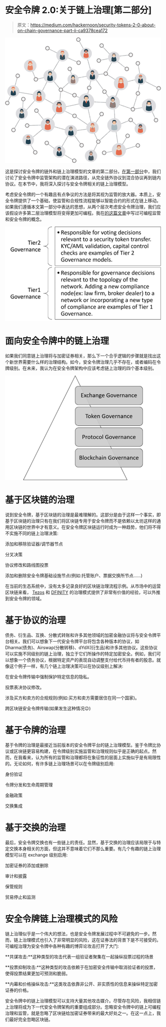 # 安全令牌 2.0:关于链上治理[第二部分]

> 原文：<https://medium.com/hackernoon/security-tokens-2-0-about-on-chain-governance-part-ii-ca9378cea172>

![](img/9e53e1d7b6fc61edefd2b9bbc6402908.png)

这是探讨安全令牌的链外和链上治理模型的文章的第二部分。[在第一部分](/@jrodthoughts/security-token-2-0-some-thoughts-off-chain-vs-on-chain-governance-2cba087389ab)中，我们讨论了安全令牌中监管架构的潜在演进路径，从完全链外协议到混合协议再到链内协议。在本节中，我将深入探讨与安全令牌相关的链上治理模型。

考虑安全令牌的一个有趣且有点争议的方法是将其视为监管的放大器。本质上，安全令牌提供了一个基础，使监管和合规性流程能够以智能合约的形式在链上移动。如果我们遵循本文第一部分中表达的思想，从两个层次考虑安全令牌治理，我们应该假设许多第二层治理模型将变得更加可编程。我在[的这篇文章](/coinmonks/a-different-way-to-think-about-security-tokens-programmable-regulation-78f785fbd21a)中写过可编程监管和安全令牌的概念。

![](img/e6b8d84afe816d3eb12c7a6a6d391e4a.png)

# 面向安全令牌中的链上治理

如果我们同意链上治理将与加密证券相关，那么下一个合乎逻辑的步骤就是找出这个新世界需要什么样的治理结构。如今，安全令牌治理几乎不存在，或者编码在令牌级别。在未来，我认为在安全令牌架构中应该考虑链上治理的四个基本级别。

![](img/c7a137f635148f7ea49e34112881f5ce.png)

# 基于区块链的治理

说到安全令牌，基于区块链的治理是最难理解的。这部分是由于这样一个事实，即基于区块链的治理只有在我们将区块链专用于安全令牌而不是依赖以太坊这样的通用区块链的世界中才有意义。在安全令牌区块链运行时成为一种趋势，他们将不得不实施不同的链上治理决策:

添加和移除验证器/调节器节点

分叉决策

协议修改和路线图投票

添加和删除安全令牌基础设施节点(例如:托管账户、票据交换所节点……)

在当前的生态系统中，没有太多记录良好的区块链治理流程示例。从市场中的运营区块链来看， [Tezos](https://tezos.com/) 和 [DFINITY](https://dfinity.org/) 的治理模式提供了非常有价值的经验，可以外推到安全令牌的领域。

# 基于协议的治理

债务、衍生品、互换、分散式转账和许多其他领域的加密金融协议将与安全令牌平台相关。我们可以想象下一代安全令牌平台将包含各种版本的协议，如 Dharma(债务)、Airswap(分散转移)、dYdX(衍生品)和许多其他协议。这些协议可以实施不同级别的链上治理，独立于它们所操作的特定加密安全。例如，我们可以想象一个债务协议，根据特定资产的表现自动调整支付给代币持有者的股息。就像这个例子一样，有几个链上治理决策可以在协议级别上解决:

在安全令牌传输中强制保护特定信息的隐私。

投票表决协议修改。

涉及买方和卖方的合规规则(例如:买方和卖方需要居住在同一个国家)。

跨区块链安全令牌传输(如果发生这种情况😉)

# 基于令牌的治理

基于令牌的治理是最接近当前版本的安全令牌平台的链上治理模型。鉴于令牌比协议或区块链更容易构建，在令牌级别实施监管和治理规则似乎是正确的起点。然而，在我看来，认为所有的监管和治理都将在象征性的层面上实施似乎是有局限性的。无论如何，有许多链上治理场景可以在令牌级别启用:

身份验证

令牌分发和生命周期管理

金融政策

交换集成

# 基于交换的治理

最后，安全令牌交换也有一些链上的责任。显然，基于交换的治理应该局限于与特定交换本身相关的方面，但这并不意味着它们不那么重要。有几个有趣的链上治理模型可以在 exchange 级别启用:

加密证券的添加或删除

审计和披露

保管规则

贸易停止和监测

# 安全令牌链上治理模式的风险

链上治理似乎是一个伟大的想法，也是安全令牌发展过程中不可避免的一步。然而，链上治理模式也引入了非常明显的风险，这在证券法的背景下是不可接受的。可编程治理为安全令牌中各种有趣的博弈论攻击打开了大门:

**共谋攻击:**这种类型的攻击代表一组验证者聚集在一起操纵投票过程的场景

**投票抑制攻击:**这种类型的攻击依赖于在加密安全传输中取消验证者的投票，使得投票结果更加可预测和脆弱。

**内幕和价格操纵攻击:**这类攻击依靠非公开、非实质性的信息来操纵特定加密证券的价格。

安全令牌中的链上治理模型可以支持大量其他攻击媒介。尽管存在风险，我相信链上治理将成为下一代安全令牌架构的重要组成部分。忽略安全令牌中的链上可编程治理和监管，就是忽略了区块链给加密证券带来的最大好处之一。在这一点上，我们最好完全忽略区块链。